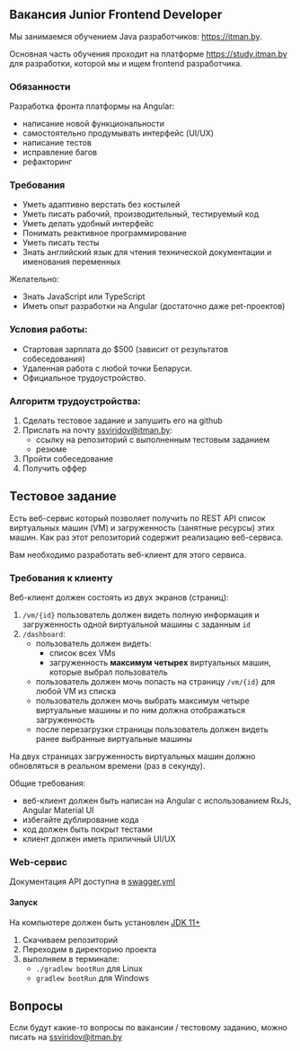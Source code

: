 ## Вакансия Junior Frontend Developer

Мы занимаемся обучением Java разработчиков: https://itman.by.

Основная часть обучения проходит на платформе https://study.itman.by для разработки, которой мы и ищем frontend разработчика.

### Обязанности

Разработка фронта платформы на Angular:
- написание новой функциональности
- самостоятельно продумывать интерфейс (UI/UX)
- написание тестов
- исправление багов
- рефакторинг

### Требования

- Уметь адаптивно верстать без костылей
- Уметь писать рабочий, производительный, тестируемый код
- Уметь делать удобный интерфейс
- Понимать реактивное программирование
- Уметь писать тесты
- Знать английский язык для чтения технической документации и именования переменных

Желательно:
- Знать JavaScript или TypeScript
- Иметь опыт разработки на Angular (достаточно даже pet-проектов)

### Условия работы:

- Стартовая зарплата до $500 (зависит от результатов собеседования) 
- Удаленная работа с любой точки Беларуси.
- Официальное трудоустройство.

### Алгоритм трудоустройства:

1. Сделать тестовое задание и запушить его на github
2. Прислать на почту ssviridov@itman.by:
    - ссылку на репозиторий с выполненным тестовым заданием 
    - резюме 
3. Пройти собеседование
4. Получить оффер

## Тестовое задание

Есть веб-сервис который позволяет получить по REST API список виртуальных машин (VM) и загруженность (занятные ресурсы) этих машин.
Как раз этот репозиторий содержит реализацию веб-сервиса.

Вам необходимо разработать веб-клиент для этого сервиса.

### Требования к клиенту

Веб-клиент должен состоять из двух экранов (страниц):
1. `/vm/{id}` пользователь должен видеть полную информация и загруженность одной виртуальной машины с заданным `id`
2. `/dashboard`:
    - пользователь должен видеть:
        - список всех VMs 
        - загруженность **максимум четырех** виртуальных машин, которые выбрал пользователь
    - пользователь должен мочь попасть на страницу `/vm/{id}` для любой VM из списка
    - пользователь должен мочь выбрать максимум четыре виртуальные машины и по ним должна отображаться загруженность
    - после перезагрузки страницы пользователь должен видеть ранее выбранные виртуальные машины

На двух страницах загруженность виртуальных машин должно обновляться в реальном времени (раз в секунду).

Общие требования:
- веб-клиент должен быть написан на Angular c использованием RxJs, Angular Material UI
- избегайте дублирование кода
- код должен быть покрыт тестами
- клиент должен иметь приличный UI/UX

### Web-сервис

Документация API доступна в [swagger.yml](swagger.yml)

#### Запуск

На компьютере должен быть установлен [JDK 11+](https://adoptopenjdk.net/)

1) Скачиваем репозиторий
2) Переходим в директорию проекта
3) выполняем в терминале:
    - `./gradlew bootRun` для Linux
    - `gradlew bootRun` для Windows
   
## Вопросы

Если будут какие-то вопросы по вакансии / тестовому заданию, можно писать на ssviridov@itman.by
